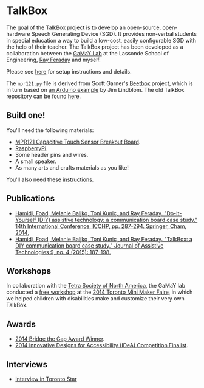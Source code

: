# TalkBox

The goal of the TalkBox project is to develop an open-source, open-hardware Speech Generating Device (SGD). It provides non-verbal students in special education a way to build a low-cost, easily configurable SGD with the help of their teacher. The TalkBox project has been developed as a collaboration between the [GaMaY Lab](http://gamay.lab.yorku.ca/) at the Lassonde School of Engineering, [Ray Feraday](https://twitter.com/rayferaday) and myself.

Please see [here](http://tkunic.github.io/TalkBox) for setup instructions and details.

The `mpr121.py` file is derived from Scott Garner's [Beetbox](http://scott.j38.net/interactive/beetbox/) project, which is in turn based on [an Arduino example](http://bildr.org/2011/05/mpr121_arduino/) by Jim Lindblom. The old TalkBox repository can be found [here](https://github.com/hrairhlessil/TalkBox).

## Build one!

You'll need the following materials:

- [MPR121 Capacitive Touch Sensor Breakout Board](https://www.sparkfun.com/products/9695).
- [RaspberryPi](http://www.raspberrypi.org/).
- Some header pins and wires.
- A small speaker.
- As many arts and crafts materials as you like!

You'll also need these [instructions](http://www.tkunic.me/TalkBox/setup/).

## Publications

- [Hamidi, Foad, Melanie Baljko, Toni Kunic, and Ray Feraday. "Do-It-Yourself (DIY) assistive technology: a communication board case study." 14th International Conference, ICCHP, pp. 287-294. Springer, Cham, 2014.](https://link.springer.com/chapter/10.1007%2F978-3-319-08599-9_44)
- [Hamidi, Foad, Melanie Baljko, Toni Kunic, and Ray Feraday. "TalkBox: a DIY communication board case study." Journal of Assistive Technologies 9, no. 4 (2015): 187-198.](http://www.emeraldinsight.com/doi/abs/10.1108/JAT-10-2014-0027)

## Workshops

In collaboration with the [Tetra Society of North America](http://www.tetrasociety.org/), the GaMaY lab conducted a [free workshop](http://talkbox.apps01.yorku.ca/?page_id=4890) at the [2014 Toronto Mini Maker Faire](http://makerfairetoronto.com/), in which we helped children with disabilities make and customize their very own TalkBox.

## Awards

- [2014 Bridge the Gap Award Winner](http://eecs.lassonde.yorku.ca/news/lassonde-talkbox-team-wins-top-prize-at-toronto-maker-faire/).
- [2014 Innovative Designs for Accessibility (IDeA) Competition Finalist](http://www.accessiblecampus.ca/idea/idea-2014/).

## Interviews

- [Interview in Toronto Star](https://www.youtube.com/watch?v=EXKxC0_Ueec)
